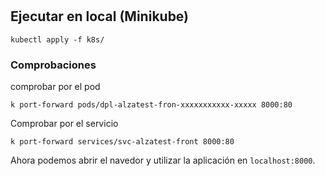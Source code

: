 #

## Ejecutar en local (Minikube)

```
kubectl apply -f k8s/
```

### Comprobaciones

comprobar por el pod
```
k port-forward pods/dpl-alzatest-fron-xxxxxxxxxxx-xxxxx 8000:80
```

Comprobar por el servicio
```
k port-forward services/svc-alzatest-front 8000:80
```

Ahora podemos abrir el navedor y utilizar la aplicación en `localhost:8000`.
